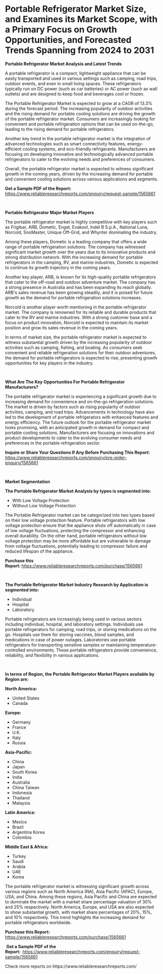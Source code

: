 <p><h1>Portable Refrigerator Market Size, and Examines its Market Scope, with a Primary Focus on Growth Opportunities, and Forecasted Trends Spanning from 2024 to 2031</h1></p><p><strong>Portable Refrigerator Market Analysis and Latest Trends</strong></p>
<p><p>A portable refrigerator is a compact, lightweight appliance that can be easily transported and used in various settings such as camping, road trips, outdoor events, and even in small living spaces. These refrigerators typically run on DC power (such as car batteries) or AC power (such as wall outlets) and are designed to keep food and beverages cool or frozen.</p><p>The Portable Refrigerator Market is expected to grow at a CAGR of 13.3% during the forecast period. The increasing popularity of outdoor activities and the rising demand for portable cooling solutions are driving the growth of the portable refrigerator market. Consumers are increasingly looking for convenient and portable refrigeration options that can be used on-the-go, leading to the rising demand for portable refrigerators.</p><p>Another key trend in the portable refrigerator market is the integration of advanced technologies such as smart connectivity features, energy-efficient cooling systems, and eco-friendly refrigerants. Manufacturers are focusing on developing innovative and technologically advanced portable refrigerators to cater to the evolving needs and preferences of consumers.</p><p>Overall, the portable refrigerator market is expected to witness significant growth in the coming years, driven by the increasing demand for portable and convenient cooling solutions across various applications and segments.</p></p>
<p><strong>Get a Sample PDF of the Report:&nbsp;</strong> <a href="https://www.reliableresearchreports.com/enquiry/request-sample/1565661">https://www.reliableresearchreports.com/enquiry/request-sample/1565661</a></p>
<p>&nbsp;</p>
<p><strong>Portable Refrigerator Major Market Players</strong></p>
<p><p>The portable refrigerator market is highly competitive with key players such as Frigibar, ARB, Dometic, Engel, Evakool, Indel B S.p.A., National Luna, Norcold, SnoMaster, Unique Off-Grid, and Whynter dominating the industry. </p><p>Among these players, Dometic is a leading company that offers a wide range of portable refrigeration solutions. The company has witnessed significant market growth over the years due to its innovative products and strong distribution network. With the increasing demand for portable refrigerators in the camping, RV, and marine industries, Dometic is expected to continue its growth trajectory in the coming years.</p><p>Another key player, ARB, is known for its high-quality portable refrigerators that cater to the off-road and outdoor adventure market. The company has a strong presence in Australia and has been expanding its reach globally. ARB's sales revenue has been growing steadily, and it is poised for future growth as the demand for portable refrigeration solutions increases.</p><p>Norcold is another player worth mentioning in the portable refrigerator market. The company is renowned for its reliable and durable products that cater to the RV and marine industries. With a strong customer base and a focus on product innovation, Norcold is expected to maintain its market position and grow its sales revenue in the coming years.</p><p>In terms of market size, the portable refrigerator market is expected to witness substantial growth driven by the increasing popularity of outdoor activities such as camping, fishing, and boating. As consumers seek convenient and reliable refrigeration solutions for their outdoor adventures, the demand for portable refrigerators is expected to rise, presenting growth opportunities for key players in the industry.</p></p>
<p>&nbsp;</p>
<p><strong>What Are The Key Opportunities For Portable Refrigerator Manufacturers?</strong></p>
<p><p>The portable refrigerator market is experiencing a significant growth due to increasing demand for convenience and on-the-go refrigeration solutions. The market is driven by factors such as rising popularity of outdoor activities, camping, and road trips. Advancements in technology have also led to the development of portable refrigerators with enhanced features and energy efficiency. The future outlook for the portable refrigerator market looks promising, with an anticipated growth in demand for compact and portable cooling solutions. Manufacturers are focusing on innovations and product developments to cater to the evolving consumer needs and preferences in the portable refrigeration sector.</p></p>
<p><strong>Inquire or Share Your Questions If Any Before Purchasing This Report:</strong> <a href="https://www.reliableresearchreports.com/enquiry/pre-order-enquiry/1565661">https://www.reliableresearchreports.com/enquiry/pre-order-enquiry/1565661</a></p>
<p>&nbsp;</p>
<p><strong>Market Segmentation</strong></p>
<p><strong>The Portable Refrigerator Market Analysis by types is segmented into:</strong></p>
<p><ul><li>With Low Voltage Protection</li><li>Without Low Voltage Protection</li></ul></p>
<p><p>The Portable Refrigerator market can be categorized into two types based on their low voltage protection feature. Portable refrigerators with low voltage protection ensure that the appliance shuts off automatically in case of low voltage fluctuations, protecting the compressor and enhancing overall durability. On the other hand, portable refrigerators without low voltage protection may be more affordable but are vulnerable to damage from voltage fluctuations, potentially leading to compressor failure and reduced lifespan of the appliance.</p></p>
<p><strong>Purchase this Report:&nbsp;</strong><a href="https://www.reliableresearchreports.com/purchase/1565661">https://www.reliableresearchreports.com/purchase/1565661</a></p>
<p>&nbsp;</p>
<p><strong>The Portable Refrigerator Market Industry Research by Application is segmented into:</strong></p>
<p><ul><li>Individual</li><li>Hospital</li><li>Laboratory</li></ul></p>
<p><p>Portable refrigerators are increasingly being used in various sectors including individual, hospital, and laboratory settings. Individuals use portable refrigerators for camping, road trips, or storing medications on the go. Hospitals use them for storing vaccines, blood samples, and medications in case of power outages. Laboratories use portable refrigerators for transporting sensitive samples or maintaining temperature-controlled environments. These portable refrigerators provide convenience, reliability, and flexibility in various applications.</p></p>
<p>&nbsp;</p>
<p><strong>In terms of Region, the Portable Refrigerator Market Players available by Region are:</strong></p>
<p>
    <p> <strong> North America: </strong>
        <ul>
            <li>United States</li>
            <li>Canada</li>
        </ul>
        </p> 
    <p> <strong> Europe: </strong>
        <ul>
            <li>Germany</li>
            <li>France</li>
            <li>U.K.</li>
            <li>Italy</li>
            <li>Russia</li>
        </ul>
        </p> 
    <p> <strong> Asia-Pacific: </strong>
        <ul>
            <li>China</li>
            <li>Japan</li>
            <li>South Korea</li>
            <li>India</li>
            <li>Australia</li>
            <li>China Taiwan</li>
            <li>Indonesia</li>
            <li>Thailand</li>
            <li>Malaysia</li>
        </ul>
        </p> 
    <p> <strong> Latin America: </strong>
        <ul>
            <li>Mexico</li>
            <li>Brazil</li>
            <li>Argentina Korea</li>
            <li>Colombia</li>
        </ul>
        </p> 
    <p> <strong> Middle East & Africa: </strong>
        <ul>
            <li>Turkey</li>
            <li>Saudi</li>
            <li>Arabia</li>
            <li>UAE</li>
            <li>Korea</li>
        </ul>
    </p>
    </p>
<p><p>The portable refrigerator market is witnessing significant growth across various regions such as North America (NA), Asia Pacific (APAC), Europe, USA, and China. Among these regions, Asia Pacific and China are expected to dominate the market with a market share percentage valuation of 30% and 25% respectively. North America, Europe, and USA are also expected to show substantial growth, with market share percentages of 20%, 15%, and 10% respectively. This trend highlights the increasing demand for portable refrigerators worldwide.</p></p>
<p><strong>Purchase this Report: </strong><a href="https://www.reliableresearchreports.com/purchase/1565661">https://www.reliableresearchreports.com/purchase/1565661</a></p>
<p>&nbsp;<strong>Get a Sample PDF of the Report:&nbsp;&nbsp;</strong><a href="https://www.reliableresearchreports.com/enquiry/request-sample/1565661">https://www.reliableresearchreports.com/enquiry/request-sample/1565661</a></p>
<p><strong></strong></p>
<p>Check more reports on https://www.reliableresearchreports.com/</p>